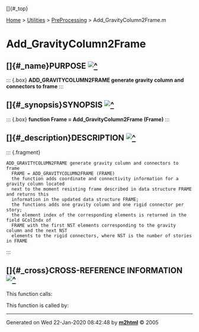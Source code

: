 []{#_top}

<div>

[Home](../../FEDEASLab.html) \> [Utilities](../FEDEASLab.html) \>
[PreProcessing](FEDEASLab.html) \> Add_GravityColumn2Frame.m

</div>

# Add_GravityColumn2Frame

## []{#_name}PURPOSE [![\^](../../up.png)](#_top)

::: {.box}
**ADD_GRAVITYCOLUMN2FRAME generate gravity column and connectors to
frame**
:::

## []{#_synopsis}SYNOPSIS [![\^](../../up.png)](#_top)

::: {.box}
**function Frame = Add_GravityColumn2Frame (Frame)**
:::

## []{#_description}DESCRIPTION [![\^](../../up.png)](#_top)

::: {.fragment}
``` {.comment}
ADD_GRAVITYCOLUMN2FRAME generate gravity column and connectors to frame
  FRAME = ADD_GRAVITYCOLUMN2FRAME (FRAME)
  the function adds coordinate and connectivity information for a gravity column located
  next to the moment resisting frame described in data structure FRAME and returns this
  information in the updated data structure FRAME;
  the functions adds one gravity column and one rigid connector per story;
  the element index of the corresponding elements is returned in the field GColIndx of
  FRAME with the first NST elements corresponding to the gravity column and the next NST
  elements to the rigid connectors, where NST is the number of stories in FRAME
```
:::

## []{#_cross}CROSS-REFERENCE INFORMATION [![\^](../../up.png)](#_top)

This function calls:

This function is called by:

------------------------------------------------------------------------

Generated on Wed 22-Jan-2020 08:42:48 by
**[m2html](http://www.artefact.tk/software/matlab/m2html/ "Matlab Documentation in HTML")**
© 2005
